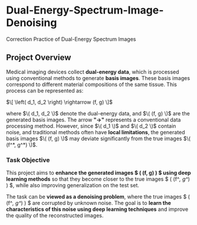 # Dual-Energy-Spectrum-Image-Denoising
Correction Practice of Dual-Energy Spectrum Images

## Project Overview  
Medical imaging devices collect **dual-energy data**, which is processed using conventional methods to generate **basis images**. These basis images correspond to different material compositions of the same tissue. This process can be represented as:  

$\[
\left( d_1, d_2 \right) \rightarrow (f, g)
\]$

where $\( d_1, d_2 \)$ denote the dual-energy data, and $\( (f, g) \)$ are the generated basis images. The arrow **"→"** represents a conventional data processing method. However, since $\( d_1 \)$ and $\( d_2 \)$ contain noise, and traditional methods often have **local limitations**, the generated basis images $\( (f, g) \)$ may deviate significantly from the true images $\( (f^*, g^*) \)$.  

### Task Objective  
This project aims to **enhance the generated images $ \( (f, g) \) $ using deep learning methods** so that they become closer to the true images $ \( (f^*, g^*) \) $, while also improving generalization on the test set.  

The task can be **viewed as a denoising problem**, where the true images $ \( (f^*, g^*) \) $ are corrupted by unknown noise. The goal is to **learn the characteristics of this noise using deep learning techniques** and improve the quality of the reconstructed images.  
